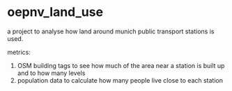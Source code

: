 # oepnv_land_use

a project to analyse how land around munich public transport stations is used.

metrics:
1. OSM building tags to see how much of the area near a station is built up and to how many levels
2. population data to calculate how many people live close to each station


